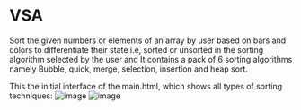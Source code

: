 # VSA
Sort the given numbers or elements of an array by user based on bars and colors to differentiate their state i.e, sorted or unsorted in the sorting algorithm selected by the user and It contains a pack of 6 sorting algorithms namely Bubble, quick, merge, selection, insertion and heap sort. 

This the initial interface of the main.html, which shows all types of sorting techniques: 
![image](https://user-images.githubusercontent.com/103934416/230456905-d68b80e6-3d74-435d-a0a0-46f92866872b.png) ![image](https://user-images.githubusercontent.com/103934416/230456972-0384f99a-d12d-4979-b45c-52e7551baab4.png)

